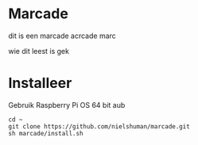 # Marcade
dit is een marcade acrcade marc

wie dit leest is gek

# Installeer
Gebruik Raspberry Pi OS 64 bit aub

```
cd ~
git clone https://github.com/nielshuman/marcade.git
sh marcade/install.sh
```
